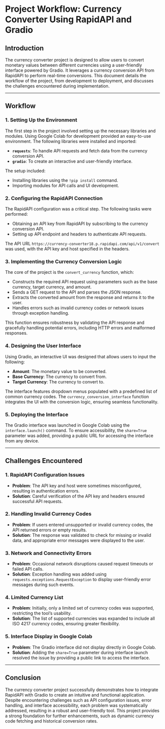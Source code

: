 # Project Workflow: Currency Converter Using RapidAPI and Gradio

## **Introduction**
The currency converter project is designed to allow users to convert monetary values between different currencies using a user-friendly interface powered by Gradio. It leverages a currency conversion API from RapidAPI to perform real-time conversions. This document details the workflow of the project, from development to deployment, and discusses the challenges encountered during implementation.

---

## **Workflow**

### **1. Setting Up the Environment**
The first step in the project involved setting up the necessary libraries and modules. Using Google Colab for development provided an easy-to-use environment. The following libraries were installed and imported:
- **`requests`**: To handle API requests and fetch data from the currency conversion API.
- **`gradio`**: To create an interactive and user-friendly interface.

The setup included:
- Installing libraries using the `!pip install` command.
- Importing modules for API calls and UI development.

### **2. Configuring the RapidAPI Connection**
The RapidAPI configuration was a critical step. The following tasks were performed:
- Obtaining an API key from RapidAPI by subscribing to the currency conversion API.
- Setting up API endpoint and headers to authenticate API requests.

The API URL `https://currency-converter18.p.rapidapi.com/api/v1/convert` was used, with the API key and host specified in the headers.

### **3. Implementing the Currency Conversion Logic**
The core of the project is the `convert_currency` function, which:
- Constructs the required API request using parameters such as the base currency, target currency, and amount.
- Sends a GET request to the API and parses the JSON response.
- Extracts the converted amount from the response and returns it to the user.
- Handles errors such as invalid currency codes or network issues through exception handling.

This function ensures robustness by validating the API response and gracefully handling potential errors, including HTTP errors and malformed responses.

### **4. Designing the User Interface**
Using Gradio, an interactive UI was designed that allows users to input the following:
- **Amount**: The monetary value to be converted.
- **Base Currency**: The currency to convert from.
- **Target Currency**: The currency to convert to.

The interface features dropdown menus populated with a predefined list of common currency codes. The `currency_conversion_interface` function integrates the UI with the conversion logic, ensuring seamless functionality.

### **5. Deploying the Interface**
The Gradio interface was launched in Google Colab using the `interface.launch()` command. To ensure accessibility, the `share=True` parameter was added, providing a public URL for accessing the interface from any device.

---

## **Challenges Encountered**

### **1. RapidAPI Configuration Issues**
- **Problem**: The API key and host were sometimes misconfigured, resulting in authentication errors.
- **Solution**: Careful verification of the API key and headers ensured successful API requests.

### **2. Handling Invalid Currency Codes**
- **Problem**: If users entered unsupported or invalid currency codes, the API returned errors or empty results.
- **Solution**: The response was validated to check for missing or invalid data, and appropriate error messages were displayed to the user.

### **3. Network and Connectivity Errors**
- **Problem**: Occasional network disruptions caused request timeouts or failed API calls.
- **Solution**: Exception handling was added using `requests.exceptions.RequestException` to display user-friendly error messages during such events.

### **4. Limited Currency List**
- **Problem**: Initially, only a limited set of currency codes was supported, restricting the tool’s usability.
- **Solution**: The list of supported currencies was expanded to include all ISO 4217 currency codes, ensuring greater flexibility.

### **5. Interface Display in Google Colab**
- **Problem**: The Gradio interface did not display directly in Google Colab.
- **Solution**: Adding the `share=True` parameter during interface launch resolved the issue by providing a public link to access the interface.

---

## **Conclusion**
The currency converter project successfully demonstrates how to integrate RapidAPI with Gradio to create an intuitive and functional application. Despite encountering challenges such as API configuration issues, error handling, and interface accessibility, each problem was systematically addressed, resulting in a robust and user-friendly tool. This project provides a strong foundation for further enhancements, such as dynamic currency code fetching and historical conversion rates.


